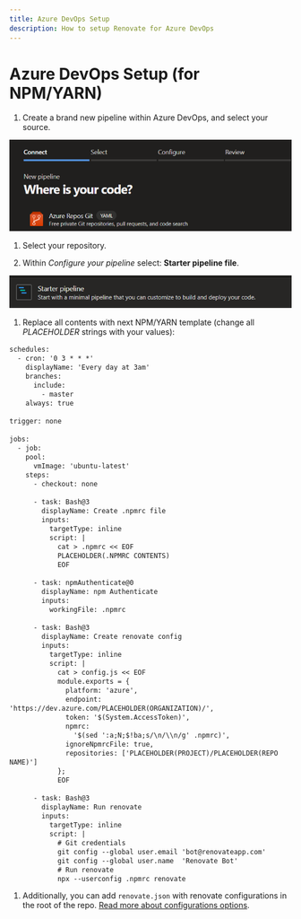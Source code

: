 ```yaml
---
title: Azure DevOps Setup
description: How to setup Renovate for Azure DevOps
---
```


# Azure DevOps Setup (for NPM/YARN)

1. Create a brand new pipeline within Azure DevOps, and select your source.

![Azure DevOps create new pipeline](assets/images/azure-devops-setup-1.png)

1. Select your repository.

1. Within <i>Configure your pipeline</i> select: <b>Starter pipeline file</b>.

![Azure DevOps starter pipeline template](assets/images/azure-devops-setup-2.png)

1. Replace all contents with next NPM/YARN template (change all <i>PLACEHOLDER</i> strings with your values):

```
schedules:
  - cron: '0 3 * * *'
    displayName: 'Every day at 3am'
    branches:
      include:
        - master
    always: true

trigger: none

jobs:
  - job:
    pool:
      vmImage: 'ubuntu-latest'
    steps:
      - checkout: none

      - task: Bash@3
        displayName: Create .npmrc file
        inputs:
          targetType: inline
          script: |
            cat > .npmrc << EOF
            PLACEHOLDER(.NPMRC CONTENTS)
            EOF

      - task: npmAuthenticate@0
        displayName: npm Authenticate
        inputs:
          workingFile: .npmrc

      - task: Bash@3
        displayName: Create renovate config
        inputs:
          targetType: inline
          script: |
            cat > config.js << EOF
            module.exports = {
              platform: 'azure',
              endpoint: 'https://dev.azure.com/PLACEHOLDER(ORGANIZATION)/',
              token: '$(System.AccessToken)',
              npmrc:
                '$(sed ':a;N;$!ba;s/\n/\\n/g' .npmrc)',
              ignoreNpmrcFile: true,
              repositories: ['PLACEHOLDER(PROJECT)/PLACEHOLDER(REPO NAME)']
            };
            EOF

      - task: Bash@3
        displayName: Run renovate
        inputs:
          targetType: inline
          script: |
            # Git credentials
            git config --global user.email 'bot@renovateapp.com'
            git config --global user.name  'Renovate Bot'
            # Run renovate
            npx --userconfig .npmrc renovate
```

1. Additionally, you can add `renovate.json` with renovate configurations in the root of the repo.
   [Read more about configurations options](https://docs.renovatebot.com/configuration-options/).
